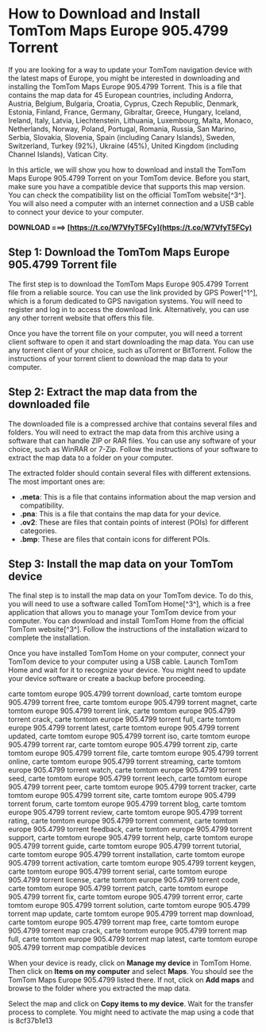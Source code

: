 
 
# How to Download and Install TomTom Maps Europe 905.4799 Torrent
 
If you are looking for a way to update your TomTom navigation device with the latest maps of Europe, you might be interested in downloading and installing the TomTom Maps Europe 905.4799 Torrent. This is a file that contains the map data for 45 European countries, including Andorra, Austria, Belgium, Bulgaria, Croatia, Cyprus, Czech Republic, Denmark, Estonia, Finland, France, Germany, Gibraltar, Greece, Hungary, Iceland, Ireland, Italy, Latvia, Liechtenstein, Lithuania, Luxembourg, Malta, Monaco, Netherlands, Norway, Poland, Portugal, Romania, Russia, San Marino, Serbia, Slovakia, Slovenia, Spain (including Canary Islands), Sweden, Switzerland, Turkey (92%), Ukraine (45%), United Kingdom (including Channel Islands), Vatican City.
 
In this article, we will show you how to download and install the TomTom Maps Europe 905.4799 Torrent on your TomTom device. Before you start, make sure you have a compatible device that supports this map version. You can check the compatibility list on the official TomTom website[^3^]. You will also need a computer with an internet connection and a USB cable to connect your device to your computer.
 
**DOWNLOAD ===> [https://t.co/W7VfyT5FCy](https://t.co/W7VfyT5FCy)**


 
## Step 1: Download the TomTom Maps Europe 905.4799 Torrent file
 
The first step is to download the TomTom Maps Europe 905.4799 Torrent file from a reliable source. You can use the link provided by GPS Power[^1^], which is a forum dedicated to GPS navigation systems. You will need to register and log in to access the download link. Alternatively, you can use any other torrent website that offers this file.
 
Once you have the torrent file on your computer, you will need a torrent client software to open it and start downloading the map data. You can use any torrent client of your choice, such as uTorrent or BitTorrent. Follow the instructions of your torrent client to download the map data to your computer.
 
## Step 2: Extract the map data from the downloaded file
 
The downloaded file is a compressed archive that contains several files and folders. You will need to extract the map data from this archive using a software that can handle ZIP or RAR files. You can use any software of your choice, such as WinRAR or 7-Zip. Follow the instructions of your software to extract the map data to a folder on your computer.
 
The extracted folder should contain several files with different extensions. The most important ones are:
 
- **.meta**: This is a file that contains information about the map version and compatibility.
- **.pna**: This is a file that contains the map data for your device.
- **.ov2**: These are files that contain points of interest (POIs) for different categories.
- **.bmp**: These are files that contain icons for different POIs.

## Step 3: Install the map data on your TomTom device
 
The final step is to install the map data on your TomTom device. To do this, you will need to use a software called TomTom Home[^3^], which is a free application that allows you to manage your TomTom device from your computer. You can download and install TomTom Home from the official TomTom website[^3^]. Follow the instructions of the installation wizard to complete the installation.
 
Once you have installed TomTom Home on your computer, connect your TomTom device to your computer using a USB cable. Launch TomTom Home and wait for it to recognize your device. You might need to update your device software or create a backup before proceeding.
 
carte tomtom europe 905.4799 torrent download,  carte tomtom europe 905.4799 torrent free,  carte tomtom europe 905.4799 torrent magnet,  carte tomtom europe 905.4799 torrent link,  carte tomtom europe 905.4799 torrent crack,  carte tomtom europe 905.4799 torrent full,  carte tomtom europe 905.4799 torrent latest,  carte tomtom europe 905.4799 torrent updated,  carte tomtom europe 905.4799 torrent iso,  carte tomtom europe 905.4799 torrent rar,  carte tomtom europe 905.4799 torrent zip,  carte tomtom europe 905.4799 torrent file,  carte tomtom europe 905.4799 torrent online,  carte tomtom europe 905.4799 torrent streaming,  carte tomtom europe 905.4799 torrent watch,  carte tomtom europe 905.4799 torrent seed,  carte tomtom europe 905.4799 torrent leech,  carte tomtom europe 905.4799 torrent peer,  carte tomtom europe 905.4799 torrent tracker,  carte tomtom europe 905.4799 torrent site,  carte tomtom europe 905.4799 torrent forum,  carte tomtom europe 905.4799 torrent blog,  carte tomtom europe 905.4799 torrent review,  carte tomtom europe 905.4799 torrent rating,  carte tomtom europe 905.4799 torrent comment,  carte tomtom europe 905.4799 torrent feedback,  carte tomtom europe 905.4799 torrent support,  carte tomtom europe 905.4799 torrent help,  carte tomtom europe 905.4799 torrent guide,  carte tomtom europe 905.4799 torrent tutorial,  carte tomtom europe 905.4799 torrent installation,  carte tomtom europe 905.4799 torrent activation,  carte tomtom europe 905.4799 torrent keygen,  carte tomtom europe 905.4799 torrent serial,  carte tomtom europe 905.4799 torrent license,  carte tomtom europe 905.4799 torrent code,  carte tomtom europe 905.4799 torrent patch,  carte tomtom europe 905.4799 torrent fix,  carte tomtom europe 905.4799 torrent error,  carte tomtom europe 905.4799 torrent solution,  carte tomtom europe 905.4799 torrent map update,  carte tomtom europe 905.4799 torrent map download,  carte tomtom europe 905.4799 torrent map free,  carte tomtom europe 905.4799 torrent map crack,  carte tomtom europe 905.4799 torrent map full,  carte tomtom europe 905.4799 torrent map latest,  carte tomtom europe 905.4799 torrent map compatible devices
 
When your device is ready, click on **Manage my device** in TomTom Home. Then click on **Items on my computer** and select **Maps**. You should see the TomTom Maps Europe 905.4799 listed there. If not, click on **Add maps** and browse to the folder where you extracted the map data.
 
Select the map and click on **Copy items to my device**. Wait for the transfer process to complete. You might need to activate the map using a code that is
 8cf37b1e13
 
